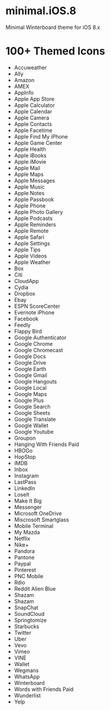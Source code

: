 minimal.iOS.8
=============

Minimal Winterboard theme for iOS 8.x


100+ Themed Icons
=============

 - Accuweather
 - Ally
 - Amazon
 - AMEX
 - AppInfo
 - Apple App Store
 - Apple Calculator
 - Apple Calendar
 - Apple Camera
 - Apple Contacts
 - Apple Facetime
 - Apple Find My iPhone
 - Apple Game Center
 - Apple Health
 - Apple iBooks
 - Apple iMovie
 - Apple Mail
 - Apple Maps
 - Apple Messages
 - Apple Music
 - Apple Notes
 - Apple Passbook
 - Apple Phone
 - Apple Photo Gallery
 - Apple Podcasts
 - Apple Reminders
 - Apple Remote
 - Apple Safari
 - Apple Settings
 - Apple Tips
 - Apple Videos
 - Apple Weather
 - Box
 - Citi
 - CloudApp
 - Cydia
 - Dropbox
 - Ebay
 - ESPN ScoreCenter
 - Evernote iPhone
 - Facebook
 - Feedly
 - Flappy Bird
 - Google Authenticator
 - Google Chrome
 - Google Chromecast
 - Google Docs
 - Google Drive
 - Google Earth
 - Google Gmail
 - Google Hangouts
 - Google Local
 - Google Maps
 - Google Plus
 - Google Search
 - Google Sheets
 - Google Translate
 - Google Wallet
 - Google Youtube
 - Groupon
 - Hanging With Friends Paid
 - HBOGo
 - HopStop
 - IMDB
 - Inbox
 - Instagram
 - LastPass
 - LinkedIn
 - LoseIt
 - Make It Big
 - Messenger
 - Microsoft OneDrive
 - Miscrosoft Smartglass
 - Mobile Terminal
 - My Mazda
 - Netflix
 - Nike+
 - Pandora
 - Pantone
 - Paypal
 - Pinterest
 - PNC Mobile
 - Rdio
 - Reddit Alien Blue
 - Shazam
 - Shazam
 - SnapChat
 - SoundCloud
 - Springtomize
 - Starbucks
 - Twitter
 - Uber
 - Vevo
 - Vimeo
 - VINE
 - Wallet
 - Wegmans
 - WhatsApp
 - Winterboard
 - Words with Friends Paid
 - Wunderlist
 - Yelp
